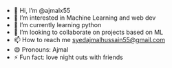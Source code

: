 - 👋 Hi, I’m @ajmalx55
- 👀 I’m interested in Machine Learning and web dev
- 🌱 I’m currently learning python
- 💞️ I’m looking to collaborate on projects based on ML
- 📫 How to reach me syedajmalhussain55@gmail.com
- 😄 Pronouns: Ajmal
- ⚡ Fun fact: love night outs with friends

<!---
ajmalx55/ajmalx55 is a ✨ special ✨ repository because its `README.md` (this file) appears on your GitHub profile.
You can click the Preview link to take a look at your changes.
--->
